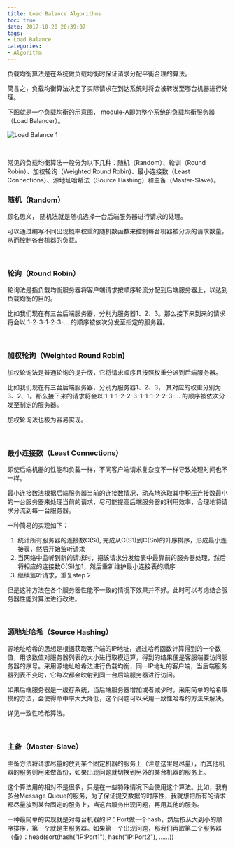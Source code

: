 ```yaml
---
title: Load Balance Algorithms
toc: true
date: 2017-10-20 20:39:07
tags: 
- Load Balance
categories:
- Algorithm
---
```


负载均衡算法是在系统做负载均衡时保证请求分配平衡合理的算法。

简言之，负载均衡算法决定了实际请求在到达系统时将会被转发至哪台机器进行处理。

下图就是一个负载均衡的示意图， module-A即为整个系统的负载均衡服务器（Load Balancer）。

![Load Balance 1](/images/algorithm/loadbalance1.png)

<!-- more -->

<br/>

常见的负载均衡算法一般分为以下几种：随机（Random）、轮训（Round Robin）、加权轮询（Weighted Round Robin)、最小连接数（Least Connections）、源地址哈希法（Source Hashing）和主备（Master-Slave）。

### 随机（Random）

顾名思义， 随机法就是随机选择一台后端服务器进行请求的处理。

可以通过编写不同出现概率权重的随机数函数来控制每台机器被分派的请求数量，从而控制各台机器的负载。

<br/>

### 轮询（Round Robin）

轮询法是指负载均衡服务器将客户端请求按顺序轮流分配到后端服务器上，以达到负载均衡的目的。 

比如我们现在有三台后端服务器，分别为服务器1、2、3。那么接下来到来的请求将会以  1-2-3-1-2-3-... 的顺序被依次分发至指定的服务器。

<br/>

### 加权轮询（Weighted Round Robin)

加权轮询法是普通轮询的提升版，它将请求顺序且按照权重分派到后端服务器。

比如我们现在有三台后端服务器，分别为服务器1、2、3， 其对应的权重分别为3、2、1。那么接下来的请求将会以 1-1-1-2-2-3-1-1-1-2-2-3-...  的顺序被依次分发至制定的服务器。

加权轮询法也极为容易实现。

<br/>

### 最小连接数（Least Connections）

即使后端机器的性能和负载一样，不同客户端请求复杂度不一样导致处理时间也不一样。

最小连接数法根据后端服务器当前的连接数情况，动态地选取其中积压连接数最小的一台服务器来处理当前的请求，尽可能提高后端服务器的利用效率，合理地将请求分流到每一台服务器。 

 一种简易的实现如下：

1. 统计所有服务器的连接数C(Si), 完成从C(S1)到C(Sn)的升序排序，形成最小连接表，然后开始监听请求
2. 当网络中监听到新的请求时，把该请求分发给表中最靠前的服务器处理，然后将相应的连接数C(Si)加1，然后重新维护最小连接表的顺序
3. 继续监听请求，重复step 2

但是这种方法在各个服务器性能不一致的情况下效果并不好。此时可以考虑结合服务器性能对算法进行改进。

<br/>

### 源地址哈希（Source Hashing）

源地址哈希的思想是根据获取客户端的IP地址，通过哈希函数计算得到的一个数值，用该数值对服务器列表的大小进行取模运算，得到的结果便是客服端要访问服务器的序号。采用源地址哈希法进行负载均衡，同一IP地址的客户端，当后端服务器列表不变时，它每次都会映射到同一台后端服务器进行访问。 

如果后端服务器是一缓存系统，当后端服务器增加或者减少时，采用简单的哈希取模的方法，会使得命中率大大降低，这个问题可以采用一致性哈希的方法来解决。 

详见一致性哈希算法。

<br/>

### 主备（Master-Slave）

主备方法将请求尽量的放到某个固定机器的服务上（注意这里是尽量），而其他机器的服务则用来做备份，如果出现问题就切换到另外的某台机器的服务上。

这个算法用的相对不是很多，只是在一些特殊情况下会使用这个算法。比如，我有多台Message Queue的服务，为了保证提交数据的时序性，我就想把所有的请求都尽量放到某台固定的服务上，当这台服务出现问题，再用其他的服务。

一种最简单的实现就是对每台机器的IP：Port做一个hash，然后按从大到小的顺序排序，第一个就是主服务器。如果第一个出现问题，那我们再取第二个服务器（备）：head(sort(hash("IP:Port1"), hash("IP:Port2"), ……))

<br/>
